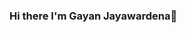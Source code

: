 ### Hi there I'm Gayan Jayawardena👋

<!--
**Gayan21/Gayan21** is a ✨ _special_ ✨ repository because its `README.md` (this file) appears on your GitHub profile.

Here are some ideas to get you started:

 🔭 I’m currently working on Ios development...
 🌱 I’m currently learning swift ...

